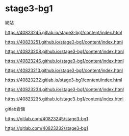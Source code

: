 # stage3-bg1
網站

https://40823245.gitlab.io/stage3-bg1/content/index.html

https://40823251.github.io/stage3-bg1/content/index.html

https://40823208.github.io/stage3-bg1/content/index.html

https://40823246.github.io/stage3-bg1/content/index.html

https://40823213.github.io/stage3-bg1/content/index.html

https://40823232.gitlab.io/stage3-bg1/content/index.html

https://40823234.github.io/stage3-bg1/content/index.html

https://40823235.github.io/stage3-bg1/content/index.html

gitlab倉儲

https://gitlab.com/40823245/stage3-bg1

https://gitlab.com/40823232/stage3-bg1